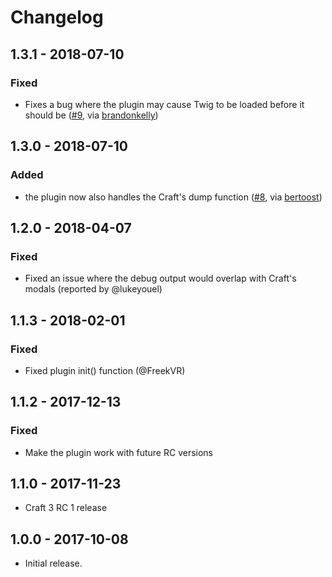# Changelog

## 1.3.1 - 2018-07-10
### Fixed
- Fixes a bug where the plugin may cause Twig to be loaded before it should be ([#9](https://github.com/studioespresso/craft3-dumper/pull/9), via [brandonkelly](https://github.com/brandonkelly))


## 1.3.0 - 2018-07-10
### Added
- the plugin now also handles the Craft's dump function ([#8](https://github.com/studioespresso/craft3-dumper/pull/8), via [bertoost](https://github.com/bertoost))

## 1.2.0 - 2018-04-07
### Fixed
- Fixed an issue where the debug output would overlap with Craft's modals (reported by @lukeyouel)

## 1.1.3 - 2018-02-01

### Fixed
- Fixed plugin init() function (@FreekVR)

## 1.1.2 - 2017-12-13

### Fixed
- Make the plugin work with future RC versions


## 1.1.0 - 2017-11-23

- Craft 3 RC 1 release


## 1.0.0 - 2017-10-08

- Initial release.